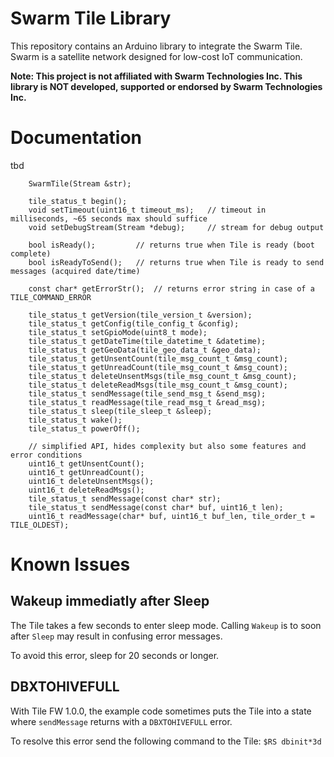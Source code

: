 # Swarm Tile Library

This repository contains an Arduino library to integrate the Swarm Tile. Swarm is a satellite network designed for low-cost IoT communication. 

**Note: This project is not affiliated with Swarm Technologies Inc. This library is NOT developed, supported or endorsed by Swarm Technologies Inc.**

# Documentation

tbd

```
    SwarmTile(Stream &str);

    tile_status_t begin();
    void setTimeout(uint16_t timeout_ms);   // timeout in milliseconds, ~65 seconds max should suffice
    void setDebugStream(Stream *debug);     // stream for debug output

    bool isReady();         // returns true when Tile is ready (boot complete)
    bool isReadyToSend();   // returns true when Tile is ready to send messages (acquired date/time)

    const char* getErrorStr();  // returns error string in case of a TILE_COMMAND_ERROR

    tile_status_t getVersion(tile_version_t &version);
    tile_status_t getConfig(tile_config_t &config);
    tile_status_t setGpioMode(uint8_t mode);
    tile_status_t getDateTime(tile_datetime_t &datetime);
    tile_status_t getGeoData(tile_geo_data_t &geo_data);
    tile_status_t getUnsentCount(tile_msg_count_t &msg_count);
    tile_status_t getUnreadCount(tile_msg_count_t &msg_count);
    tile_status_t deleteUnsentMsgs(tile_msg_count_t &msg_count);
    tile_status_t deleteReadMsgs(tile_msg_count_t &msg_count);
    tile_status_t sendMessage(tile_send_msg_t &send_msg);
    tile_status_t readMessage(tile_read_msg_t &read_msg);
    tile_status_t sleep(tile_sleep_t &sleep);
    tile_status_t wake();
    tile_status_t powerOff();

    // simplified API, hides complexity but also some features and error conditions
    uint16_t getUnsentCount();
    uint16_t getUnreadCount();
    uint16_t deleteUnsentMsgs();
    uint16_t deleteReadMsgs();
    tile_status_t sendMessage(const char* str);
    tile_status_t sendMessage(const char* buf, uint16_t len);
    uint16_t readMessage(char* buf, uint16_t buf_len, tile_order_t = TILE_OLDEST);
```

# Known Issues

## Wakeup immediatly after Sleep

The Tile takes a few seconds to enter sleep mode. Calling `Wakeup` is to soon after `Sleep` may result in confusing error messages. 

To avoid this error, sleep for 20 seconds or longer.

## DBXTOHIVEFULL

With Tile FW 1.0.0, the example code sometimes puts the Tile into a state where `sendMessage` returns with a `DBXTOHIVEFULL` error.

To resolve this error send the following command to the Tile: `$RS dbinit*3d`
